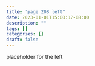 ```yaml
---
title: "page 208 left"
date: 2023-01-01T15:00:17-08:00
description: ""
tags: []
categories: []
draft: false
---
```


placeholder for the left